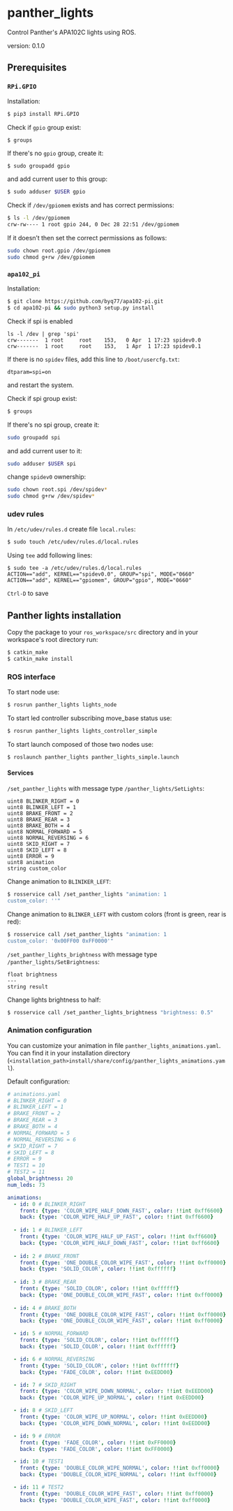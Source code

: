 # panther_lights
Control Panther's APA102C lights using ROS.

version: 0.1.0

## Prerequisites

### `RPi.GPIO`
Installation:
```bash
$ pip3 install RPi.GPIO
```
Check if `gpio` group exist:
```
$ groups
```
If there's no `gpio` group, create it:
```bash
$ sudo groupadd gpio
```
and add current user to this group:
```bash
$ sudo adduser $USER gpio
```
Check if `/dev/gpiomem` exists and has correct permissions:
```bash
$ ls -l /dev/gpiomem
crw-rw---- 1 root gpio 244, 0 Dec 28 22:51 /dev/gpiomem
```
If it doesn’t then set the correct permissions as follows:
```bash
sudo chown root.gpio /dev/gpiomem
sudo chmod g+rw /dev/gpiomem
```
### `apa102_pi`
Installation:
```bash
$ git clone https://github.com/byq77/apa102-pi.git
$ cd apa102-pi && sudo python3 setup.py install
```

Check if spi is enabled
```
ls -l /dev | grep 'spi'
crw-------  1 root     root    153,   0 Apr  1 17:23 spidev0.0
crw-------  1 root     root    153,   1 Apr  1 17:23 spidev0.1
```
If there is no `spidev` files, add this line to `/boot/usercfg.txt`:
```plain
dtparam=spi=on
```
and restart the system.

Check if spi group exist:
```bash
$ groups
```
If there's no spi group, create it:
```bash
sudo groupadd spi
``` 
and add current user to it:
```bash
sudo adduser $USER spi
```
change `spidev0` ownership:
```bash
sudo chown root.spi /dev/spidev*
sudo chmod g+rw /dev/spidev*
```

### udev rules
In `/etc/udev/rules.d` create file `local.rules`:
```bash
$ sudo touch /etc/udev/rules.d/local.rules
```
Using `tee` add following lines:
```
$ sudo tee -a /etc/udev/rules.d/local.rules 
ACTION=="add", KERNEL=="spidev0.0", GROUP="spi", MODE="0660"
ACTION=="add", KERNEL=="gpiomem", GROUP="gpio", MODE="0660"
```
`Ctrl-D` to save

## Panther lights installation

Copy the package to your `ros_workspace/src` directory and in your workspace's root directory run:

```bash
$ catkin_make
$ catkin_make install
```

### ROS interface

To start node use:
```bash
$ rosrun panther_lights lights_node
```

To start led controller subscribing move_base status use:
```bash
$ rosrun panther_lights lights_controller_simple
```

To start launch composed of those two nodes use:
```bash
$ roslaunch panther_lights panther_lights_simple.launch
```

#### Services
`/set_panther_lights` with message type `/panther_lights/SetLights`:
    
```
uint8 BLINKER_RIGHT = 0
uint8 BLINKER_LEFT = 1
uint8 BRAKE_FRONT = 2
uint8 BRAKE_REAR = 3
uint8 BRAKE_BOTH = 4
uint8 NORMAL_FORWARD = 5
uint8 NORMAL_REVERSING = 6
uint8 SKID_RIGHT = 7
uint8 SKID_LEFT = 8
uint8 ERROR = 9
uint8 animation
string custom_color
```

Change animation to `BLINIKER_LEFT`:

```bash
$ rosservice call /set_panther_lights "animation: 1
custom_color: ''"
```

Change animation to `BLINKER_LEFT` with custom colors (front is green, rear is red):

```bash
$ rosservice call /set_panther_lights "animation: 1
custom_color: '0x00FF00 0xFF0000'"
```

`/set_panther_lights_brightness` with message type `/panther_lights/SetBrightness`:

```
float brightness
---
string result
```

Change lights brightness to half:

```bash
$ rosservice call /set_panther_lights_brightness "brightness: 0.5"
```

### Animation configuration

You can customize your animation in file `panther_lights_animations.yaml`. You can find it in your installation directory (`<installation_path>install/share/config/panther_lights_animations.yaml`). 

Default configuration:
```yaml
# animations.yaml
# BLINKER_RIGHT = 0
# BLINKER_LEFT = 1
# BRAKE_FRONT = 2
# BRAKE_REAR = 3
# BRAKE_BOTH = 4
# NORMAL_FORWARD = 5
# NORMAL_REVERSING = 6
# SKID_RIGHT = 7
# SKID_LEFT = 8
# ERROR = 9
# TEST1 = 10
# TEST2 = 11
global_brightness: 20
num_leds: 73

animations:
  - id: 0 # BLINKER_RIGHT
    front: {type: 'COLOR_WIPE_HALF_DOWN_FAST', color: !!int 0xff6600}
    back: {type: 'COLOR_WIPE_HALF_UP_FAST', color: !!int 0xff6600}
  
  - id: 1 # BLINKER_LEFT
    front: {type: 'COLOR_WIPE_HALF_UP_FAST', color: !!int 0xff6600}
    back: {type: 'COLOR_WIPE_HALF_DOWN_FAST', color: !!int 0xff6600}
  
  - id: 2 # BRAKE_FRONT
    front: {type: 'ONE_DOUBLE_COLOR_WIPE_FAST', color: !!int 0xff0000}
    back: {type: 'SOLID_COLOR', color: !!int 0xffffff}
  
  - id: 3 # BRAKE_REAR
    front: {type: 'SOLID_COLOR', color: !!int 0xffffff}
    back: {type: 'ONE_DOUBLE_COLOR_WIPE_FAST', color: !!int 0xff0000}
  
  - id: 4 # BRAKE_BOTH
    front: {type: 'ONE_DOUBLE_COLOR_WIPE_FAST', color: !!int 0xff0000}
    back: {type: 'ONE_DOUBLE_COLOR_WIPE_FAST', color: !!int 0xff0000}

  - id: 5 # NORMAL_FORWARD
    front: {type: 'SOLID_COLOR', color: !!int 0xffffff}
    back: {type: 'SOLID_COLOR', color: !!int 0xffffff}

  - id: 6 # NORMAL_REVERSING
    front: {type: 'SOLID_COLOR', color: !!int 0xffffff}
    back: {type: 'FADE_COLOR', color: !!int 0xEEDD00}

  - id: 7 # SKID_RIGHT
    front: {type: 'COLOR_WIPE_DOWN_NORMAL', color: !!int 0xEEDD00}
    back: {type: 'COLOR_WIPE_UP_NORMAL', color: !!int 0xEEDD00}

  - id: 8 # SKID_LEFT
    front: {type: 'COLOR_WIPE_UP_NORMAL', color: !!int 0xEEDD00}
    back: {type: 'COLOR_WIPE_DOWN_NORMAL', color: !!int 0xEEDD00}

  - id: 9 # ERROR
    front: {type: 'FADE_COLOR', color: !!int 0xFF0000}
    back: {type: 'FADE_COLOR', color: !!int 0xFF0000}

  - id: 10 # TEST1
    front: {type: 'DOUBLE_COLOR_WIPE_NORMAL', color: !!int 0xff0000}
    back: {type: 'DOUBLE_COLOR_WIPE_NORMAL', color: !!int 0xff0000}

  - id: 11 # TEST2
    front: {type: 'DOUBLE_COLOR_WIPE_FAST', color: !!int 0xff0000}
    back: {type: 'DOUBLE_COLOR_WIPE_FAST', color: !!int 0xff0000}
```
